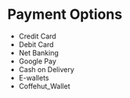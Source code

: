 # Payment Options

- Credit Card
- Debit Card
- Net Banking
- Google Pay
- Cash on Delivery
- E-wallets
- Coffehut_Wallet
